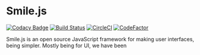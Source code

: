 # Smile.js
[![Codacy Badge](https://api.codacy.com/project/badge/Grade/4630fb62acbd40c6af4ae292a37026ae)](https://app.codacy.com/app/afterschooln123/Smile.js?utm_source=github.com&utm_medium=referral&utm_content=AfterNetwork-SmileyCreations-Projects/Smile.js&utm_campaign=Badge_Grade_Dashboard)
[![Build Status](https://travis-ci.org/AfterNetwork-smileycreations-Projects/Smile.js.svg?branch=develop)](https://travis-ci.org/AfterNetwork-smileycreations-Projects/Smile.js) [![CircleCI](https://circleci.com/gh/AfterNetwork-smileycreations-Projects/Smile.js/tree/develop.svg?style=svg)](https://circleci.com/gh/AfterNetwork-smileycreations-Projects/Smile.js/tree/develop) [![CodeFactor](https://www.codefactor.io/repository/github/afternetwork-smileycreations-projects/smile.js/badge)](https://www.codefactor.io/repository/github/afternetwork-smileycreations-projects/smile.js)

Smile.js is an open source JavaScript framework for making user interfaces, being simpler. Mostly being for UI, we have been
